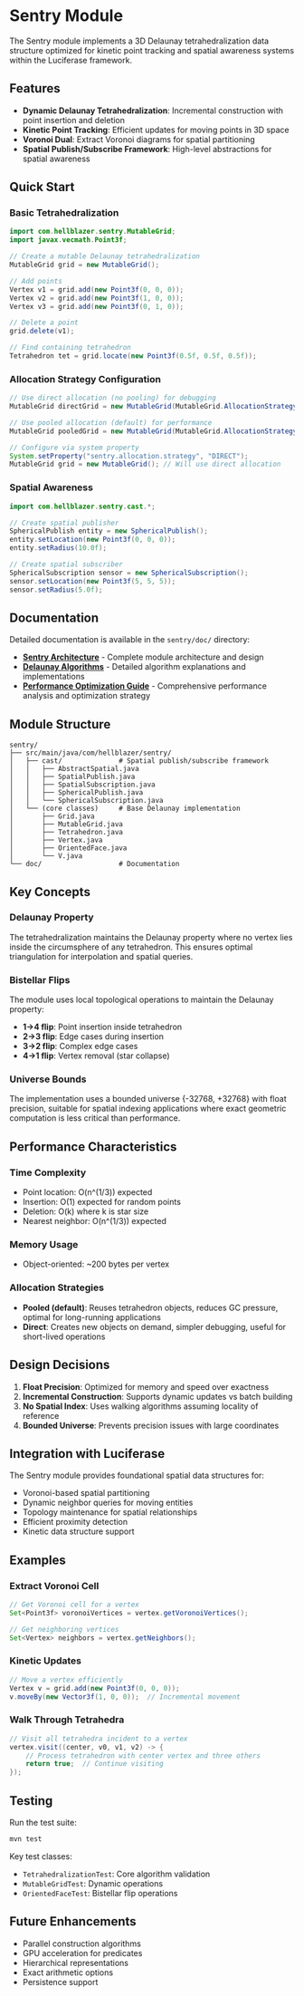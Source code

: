 # Sentry Module

The Sentry module implements a 3D Delaunay tetrahedralization data structure optimized for kinetic point tracking and spatial awareness systems within the Luciferase framework.

## Features

- **Dynamic Delaunay Tetrahedralization**: Incremental construction with point insertion and deletion
- **Kinetic Point Tracking**: Efficient updates for moving points in 3D space
- **Voronoi Dual**: Extract Voronoi diagrams for spatial partitioning
- **Spatial Publish/Subscribe Framework**: High-level abstractions for spatial awareness

## Quick Start

### Basic Tetrahedralization

```java
import com.hellblazer.sentry.MutableGrid;
import javax.vecmath.Point3f;

// Create a mutable Delaunay tetrahedralization
MutableGrid grid = new MutableGrid();

// Add points
Vertex v1 = grid.add(new Point3f(0, 0, 0));
Vertex v2 = grid.add(new Point3f(1, 0, 0));
Vertex v3 = grid.add(new Point3f(0, 1, 0));

// Delete a point
grid.delete(v1);

// Find containing tetrahedron
Tetrahedron tet = grid.locate(new Point3f(0.5f, 0.5f, 0.5f));
```

### Allocation Strategy Configuration

```java
// Use direct allocation (no pooling) for debugging
MutableGrid directGrid = new MutableGrid(MutableGrid.AllocationStrategy.DIRECT);

// Use pooled allocation (default) for performance
MutableGrid pooledGrid = new MutableGrid(MutableGrid.AllocationStrategy.POOLED);

// Configure via system property
System.setProperty("sentry.allocation.strategy", "DIRECT");
MutableGrid grid = new MutableGrid(); // Will use direct allocation
```

### Spatial Awareness

```java
import com.hellblazer.sentry.cast.*;

// Create spatial publisher
SphericalPublish entity = new SphericalPublish();
entity.setLocation(new Point3f(0, 0, 0));
entity.setRadius(10.0f);

// Create spatial subscriber
SphericalSubscription sensor = new SphericalSubscription();
sensor.setLocation(new Point3f(5, 5, 5));
sensor.setRadius(5.0f);
```

## Documentation

Detailed documentation is available in the `sentry/doc/` directory:

- [**Sentry Architecture**](doc/SENTRY_ARCHITECTURE.md) - Complete module architecture and design
- [**Delaunay Algorithms**](doc/DELAUNAY_ALGORITHMS.md) - Detailed algorithm explanations and implementations
- [**Performance Optimization Guide**](doc/perf/README.md) - Comprehensive performance analysis and optimization strategy

## Module Structure

```
sentry/
├── src/main/java/com/hellblazer/sentry/
│   ├── cast/              # Spatial publish/subscribe framework
│   │   ├── AbstractSpatial.java
│   │   ├── SpatialPublish.java
│   │   ├── SpatialSubscription.java
│   │   ├── SphericalPublish.java
│   │   └── SphericalSubscription.java
│   └── (core classes)     # Base Delaunay implementation
│       ├── Grid.java
│       ├── MutableGrid.java
│       ├── Tetrahedron.java
│       ├── Vertex.java
│       ├── OrientedFace.java
│       └── V.java
└── doc/                   # Documentation
```

## Key Concepts

### Delaunay Property
The tetrahedralization maintains the Delaunay property where no vertex lies inside the circumsphere of any tetrahedron. This ensures optimal triangulation for interpolation and spatial queries.

### Bistellar Flips
The module uses local topological operations to maintain the Delaunay property:
- **1→4 flip**: Point insertion inside tetrahedron
- **2→3 flip**: Edge cases during insertion
- **3→2 flip**: Complex edge cases
- **4→1 flip**: Vertex removal (star collapse)

### Universe Bounds
The implementation uses a bounded universe {-32768, +32768} with float precision, suitable for spatial indexing applications where exact geometric computation is less critical than performance.

## Performance Characteristics

### Time Complexity
- Point location: O(n^(1/3)) expected
- Insertion: O(1) expected for random points
- Deletion: O(k) where k is star size
- Nearest neighbor: O(n^(1/3)) expected

### Memory Usage
- Object-oriented: ~200 bytes per vertex

### Allocation Strategies
- **Pooled (default)**: Reuses tetrahedron objects, reduces GC pressure, optimal for long-running applications
- **Direct**: Creates new objects on demand, simpler debugging, useful for short-lived operations

## Design Decisions

1. **Float Precision**: Optimized for memory and speed over exactness
2. **Incremental Construction**: Supports dynamic updates vs batch building
3. **No Spatial Index**: Uses walking algorithms assuming locality of reference
4. **Bounded Universe**: Prevents precision issues with large coordinates

## Integration with Luciferase

The Sentry module provides foundational spatial data structures for:
- Voronoi-based spatial partitioning
- Dynamic neighbor queries for moving entities
- Topology maintenance for spatial relationships
- Efficient proximity detection
- Kinetic data structure support

## Examples

### Extract Voronoi Cell

```java
// Get Voronoi cell for a vertex
Set<Point3f> voronoiVertices = vertex.getVoronoiVertices();

// Get neighboring vertices
Set<Vertex> neighbors = vertex.getNeighbors();
```

### Kinetic Updates

```java
// Move a vertex efficiently
Vertex v = grid.add(new Point3f(0, 0, 0));
v.moveBy(new Vector3f(1, 0, 0));  // Incremental movement
```

### Walk Through Tetrahedra

```java
// Visit all tetrahedra incident to a vertex
vertex.visit((center, v0, v1, v2) -> {
    // Process tetrahedron with center vertex and three others
    return true;  // Continue visiting
});
```

## Testing

Run the test suite:
```bash
mvn test
```

Key test classes:
- `TetrahedralizationTest`: Core algorithm validation
- `MutableGridTest`: Dynamic operations
- `OrientedFaceTest`: Bistellar flip operations

## Future Enhancements

- Parallel construction algorithms
- GPU acceleration for predicates
- Hierarchical representations
- Exact arithmetic options
- Persistence support
